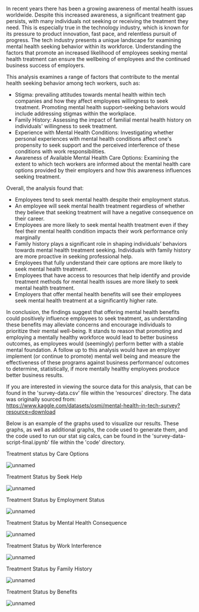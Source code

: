 In recent years there has been a growing awareness of mental health issues worldwide. Despite this increased awareness, a significant treatment gap persists, with many individuals not seeking or receiving the treatment they need. This is especially true in the technology industry, which is known for its pressure to product innovation, fast pace, and relentless pursuit of progress. The tech industry presents a unique landscape for examining mental health seeking behavior within its workforce. Understanding the factors that promote an increased likelihood of employees seeking mental health treatment can ensure the wellbeing of employees and the continued business success of employers.

This analysis examines a range of factors that contribute to the mental health seeking behavior among tech workers, such as:

- Stigma: prevailing attitudes towards mental health within tech companies and how they affect employees willingness to seek treatment. Promoting mental health support-seeking behaviors would include addressing stigmas within the workplace.
- Family History: Assessing the impact of familial mental health history on individuals' willingness to seek treatment.
- Experience with Mental Health Conditions: Investigating whether personal experiences with mental health conditions affect one's propensity to seek support and the perceived interference of these conditions with work responsibilities.
- Awareness of Available Mental Health Care Options: Examining the extent to which tech workers are informed about the mental health care options provided by their employers and how this awareness influences seeking treatment.

Overall, the analysis found that:

- Employees tend to seek mental health despite their employment status.
- An employee will seek mental health treatment regardless of whether they believe that seeking treatment will have a negative consequence on their career.
- Employees are more likely to seek mental health treatment even if they feel their mental health condition impacts their work performance only marginally
- Family history plays a significant role in shaping individuals’ behaviors towards mental health treatment seeking. Individuals with family history are more proactive in seeking professional help. 
- Employees that fully understand their care options are more likely to seek mental health treatment.
- Employees that have access to resources that help identify and provide treatment methods for mental health issues are more likely to seek mental health treatment.
- Employers that offer mental health benefits will see their employees seek mental health treatment at a significantly higher rate.

In conclusion, the findings suggest that offering mental health benefits could positively influence employees to seek treatment, as understanding these benefits may alleviate concerns and encourage individuals to prioritize their mental well-being. It stands to reason that promoting and employing a mentally healthy workforce would lead to better business outcomes, as employees would (seemingly) perform better with a stable mental foundation. A follow up to this analysis would have an employer implement (or continue to promote) mental well being and measure the effectiveness of these programs against business performance/ outcomes to determine, statistically, if more mentally healthy employees produce better business results.

If you are interested in viewing the source data for this analysis, that can be found in the 'survey-data.csv' file within the 'resources' directory. The data was originally sourced from: https://www.kaggle.com/datasets/osmi/mental-health-in-tech-survey?resource=download

Below is an example of the graphs used to visualize our results. These graphs, as well as additional graphs, the code used to generate them, and the code used to run our stat sig calcs, can be found in the 'survey-data-script-final.ipynb' file within the 'code' directory.

Treatment status by Care Options

![unnamed](https://github.com/cc-roy/project-1-mbc/assets/153146486/66838749-9004-4a9a-80fb-a14432557262) 

Treatment Status by Seek Help

![unnamed](https://github.com/cc-roy/project-1-mbc/assets/153146486/b79bef85-59af-426d-8dd0-ba53229e8a48)

Treatment Status by Employment Status

![unnamed](https://github.com/cc-roy/project-1-mbc/assets/153146486/02d18bbf-0550-418e-9306-4fe03f90bcd7)

Treatment Status by Mental Health Consequence

![unnamed](https://github.com/cc-roy/project-1-mbc/assets/153146486/8ef13c71-ef87-4c5b-8bb3-88cf22cb0974)

Treatment Status by Work Interference

![unnamed](https://github.com/cc-roy/project-1-mbc/assets/153146486/d298d402-4a70-4b1f-89f2-949f0829b664)

Treatment Status by Family History

![unnamed](https://github.com/cc-roy/project-1-mbc/assets/153146486/55c81b00-3f60-4ddb-ae44-1270ad45e6f4)

Treatment Status by Benefits

![unnamed](https://github.com/cc-roy/project-1-mbc/assets/153146486/7a65d9ba-4b6d-40cc-be7e-0d7519283202)

